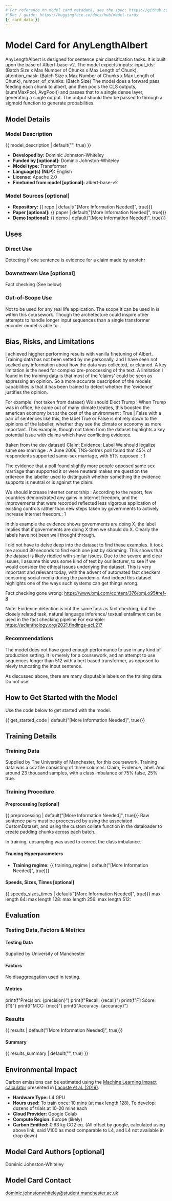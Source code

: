 ```yaml
---
# For reference on model card metadata, see the spec: https://github.com/huggingface/hub-docs/blob/main/modelcard.md?plain=1
# Doc / guide: https://huggingface.co/docs/hub/model-cards
{{ card_data }}
---
```


# Model Card for AnyLengthAlbert

AnyLengthAlbert is designed for sentence pair classification tasks. It is built upon the base of Albert-base-v2. The model expects inputs: input_ids: (Batch Size x Max Number of Chunks x Max Length of Chunk), attention_mask: (Batch Size x Max Number of Chunks x Max Length of Chunk), number_of_chunks: (Batch Size)
The model does a forward pass feeding each chunk to albert, and then pools the CLS outputs, (sum(MaxPool, AvgPool)) and passes that to a single dense layer, generating a single output. The output should then be passed to through a sigmoid function  to generate probabilities.

## Model Details

### Model Description

<!-- Provide a longer summary of what this model is. -->

{{ model_description | default("", true) }}

- **Developed by:** Dominic Johnston-Whiteley
- **Funded by [optional]:** Dominic Johnston-Whiteley
- **Model type:** Transformer
- **Language(s) (NLP):** English
- **License:** Apache 2.0
- **Finetuned from model [optional]:** albert-base-v2

### Model Sources [optional]

<!-- Provide the basic links for the model. -->

- **Repository:** {{ repo | default("[More Information Needed]", true)}}
- **Paper [optional]:** {{ paper | default("[More Information Needed]", true)}}
- **Demo [optional]:** {{ demo | default("[More Information Needed]", true)}}

## Uses

<!-- Address questions around how the model is intended to be used, including the foreseeable users of the model and those affected by the model. -->

### Direct Use

<!-- This section is for the model use without fine-tuning or plugging into a larger ecosystem/app. -->

Detecting if one sentence is evidence for a claim made by anotehr
### Downstream Use [optional]

<!-- This section is for the model use when fine-tuned for a task, or when plugged into a larger ecosystem/app -->

Fact checking (See below)

### Out-of-Scope Use

<!-- This section addresses misuse, malicious use, and uses that the model will not work well for. -->
Not to be used for any real life application. 
The scope it can be used in is within this coursework. Though the archetecture could inspire other attempts to handle longer input sequences than a single transformer encoder model is able to. 

## Bias, Risks, and Limitations

<!-- This section is meant to convey both technical and sociotechnical limitations. -->

I achieved higgher performing results with vanilla finetuning of Albert. Training data has not been vetted by me personally, and I have seen not seeked any information about how the data was collected, or cleaned. 
A key limitation is the need for complex pre-proccessing of the text.
A limitation I found in the training data is that most of the 'claims' could be seen as expressing an opinion. So a more accurate description of the models capabilities is that it has been trained to detect whether the 'evidence' justifies the opinion. 

For example: (not taken from dataset)
We should Elect Trump : When Trump was in office, he came out of many climate treaties, this boosted the american economy but at the cost of the environment : True | False
with a pair of sentences like this, 
the label True or False is entirely down to the opinions of the labeller, whether they see the climate or economy as more important.
This example, though not taken from the dataset highlights a key potential issue with claims which have conflicting evidence.

(taken from the dev dataset)
Claim: Evidence: Label
We should legalize same sex marriage :	A June 2006 TNS-Sofres poll found that 45% of respondents supported same-sex marriage, with 51% opposed. :	1

The evidence that a poll found slightly more people opposed same sex marriage than supported it or were neuteral makes me question the critereon the labeller used to distinguish whether something the evidence supports is neutral or is against the claim. 


We should increase internet censorship :	According to the report, few countries demonstrated any gains in Internet freedom, and the improvements that were recorded reflected less vigorous application of existing controls rather than new steps taken by governments to actively increase Internet freedom.:	1

In this example the evidence shows governments are doing X, the label implies that if governments are doing X then we should do X. Clearly the labels have not been well thought through.

I did not have to delve deep into the dataset to find these examples. It took me around 30 seconds to find each one just by skimming. This shows that the dataset is likely riddled with similar issues. Due to the severe and clear issues, I assume this was some kind of test by our lecturer, to see if we would consider the ethical issues underlying the dataset. This is very important and relevant today, with the advent of automated fact checkers censoring social media during the pandemic. And indeed this dataset highlights one of the ways such systems can get things wrong.

Fact checking gone wrong: https://www.bmj.com/content/376/bmj.o95#ref-8 

Note: Evidence detection is not the same task as fact checking, but the closely related task, natural language inference/ textual entailment can be used in the fact checking pipeline
For example: https://aclanthology.org/2021.findings-acl.217




### Recommendations

<!-- This section is meant to convey recommendations with respect to the bias, risk, and technical limitations. -->
The model does not have good enough performance to use in any kind of production setting. It is merely for a coursework, and an attempt to use sequences longer than 512 with a bert based transformer, as opposed to nievly truncating the input sentence.

As discussed above, there are many disputable labels on the training data. 
Do not use!

## How to Get Started with the Model

Use the code below to get started with the model.

{{ get_started_code | default("[More Information Needed]", true)}}

## Training Details

### Training Data

<!-- This should link to a Dataset Card, perhaps with a short stub of information on what the training data is all about as well as documentation related to data pre-processing or additional filtering. -->

Supplied by The University of Manchester, for this coursework. 
Training data was a csv file consisting of three columns: Claim, Evidence, label. And around 23 thousand samples, with a class imbalance of 75% false, 25% true. 

### Training Procedure

<!-- This relates heavily to the Technical Specifications. Content here should link to that section when it is relevant to the training procedure. -->

#### Preprocessing [optional]

{{ preprocessing | default("[More Information Needed]", true)}}
Raw sentence pairs must be proccessed by using the associated CustomDataset, and using the custom collate function in the dataloader to create padding chunks across each batch.

In training, upsampling was used to correct the class imbalance.

#### Training Hyperparameters

- **Training regime:** {{ training_regime | default("[More Information Needed]", true)}} <!--fp32, fp16 mixed precision, bf16 mixed precision, bf16 non-mixed precision, fp16 non-mixed precision, fp8 mixed precision -->

#### Speeds, Sizes, Times [optional]

<!-- This section provides information about throughput, start/end time, checkpoint size if relevant, etc. -->

{{ speeds_sizes_times | default("[More Information Needed]", true)}}
max length 64: 
max length 128: 
max length 256: 
max length 512: 

## Evaluation

<!-- This section describes the evaluation protocols and provides the results. -->

### Testing Data, Factors & Metrics

#### Testing Data

<!-- This should link to a Dataset Card if possible. -->

Supplied by University of Manchester

#### Factors

<!-- These are the things the evaluation is disaggregating by, e.g., subpopulations or domains. -->

No disaggreagation used in testing.

#### Metrics

<!-- These are the evaluation metrics being used, ideally with a description of why. -->
print(f"Precision: {precision}")
print(f"Recall: {recall}")
print(f"F1 Score: {f1}")
print(f"MCC: {mcc}")
print(f"Accuracy: {accuracy}")

### Results

{{ results | default("[More Information Needed]", true)}}

#### Summary

{{ results_summary | default("", true) }}

## Environmental Impact

<!-- Total emissions (in grams of CO2eq) and additional considerations, such as electricity usage, go here. Edit the suggested text below accordingly -->

Carbon emissions can be estimated using the [Machine Learning Impact calculator](https://mlco2.github.io/impact#compute) presented in [Lacoste et al. (2019)](https://arxiv.org/abs/1910.09700).

- **Hardware Type:** L4 GPU
- **Hours used:** To train once: 10 mins (at max length 128), To develop: dozens of trials at 10-20 mins each
- **Cloud Provider:** Google Colab
- **Compute Region:** Europe (likely)
- **Carbon Emitted:** 0.63 kg CO2 eq.  (All offset by google, calculated using above link, said V100 as most comparable to L4, and L4 not available in drop down)


## Model Card Authors [optional]
Dominic Johnston-Whiteley

## Model Card Contact
dominic.johnstonwhiteley@student.manchester.ac.uk
